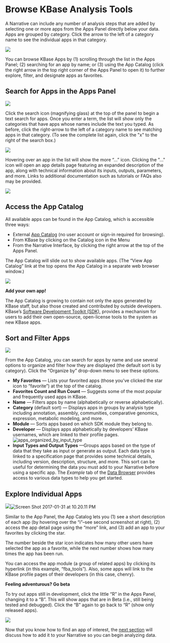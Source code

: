 # Browse KBase Analysis Tools

A Narrative can include any number of analysis steps that are added by selecting one or more apps from the Apps Panel directly below your data. Apps are grouped by category. Click the arrow to the left of a category name to see the individual apps in that category.

![](../../.gitbook/assets/app-panel-open.png)

You can browse KBase Apps by (1) scrolling through the list in the Apps Panel; (2) searching for an app by name; or (3) using the App Catalog (click the right arrow in the top right corner of the Apps Panel to open it) to further explore, filter, and designate apps as favorites.

## **Search for Apps in the Apps Panel**

![](../../.gitbook/assets/screen-shot-2017-11-28-at-3.03.38-pm.png)

Click the search icon (magnifying glass) at the top of the panel to begin a text search for apps. Once you enter a term, the list will show only the categories that have apps whose names include the text you typed. As before, click the right-arrow to the left of a category name to see matching apps in that category. (To see the complete list again, click the "x" to the right of the search box.)

![](../../.gitbook/assets/screen-shot-2017-11-28-at-3.05.09-pm.png)

Hovering over an app in the list will show the more “…” icon. Clicking the "..." icon will open an app details page featuring an expanded description of the app, along with technical information about its inputs, outputs, parameters, and more. Links to additional documentation such as tutorials or FAQs also may be provided.

![](../../.gitbook/assets/apppanelsearch.gif)

## **Access the App Catalog**

All available apps can be found in the App Catalog, which is accessible three ways:

* External [App Catalog](https://kbase.us/applist/) (no user account or sign-in required for browsing).
* From KBase by clicking on the Catalog icon in the Menu <img src="../../.gitbook/assets/catalog_dashboardmenu (1).png" alt="" data-size="line">&#x20;
* From the Narrative Interface, by clicking the right arrow at the top of the Apps Panel.

The App Catalog will slide out to show available apps. (The “View App Catalog” link at the top opens the App Catalog in a separate web browser window.)

![](../../.gitbook/assets/screen-shot-2017-01-31-at-10.08.43-pm.png)

**Add your own app!**

The App Catalog is growing to contain not only the apps generated by KBase staff, but also those created and contributed by outside developers. KBase’s [Software Development Toolkit (SDK)](https://kbase.github.io/kb\_sdk\_docs/), provides a mechanism for users to add their own open-source, open-license tools to the system as new KBase apps.

## **Sort and Filter Apps**

[![](../../.gitbook/assets/screen-shot-2017-01-31-at-10.11.24-pm.png)](https://kbase.us/wp-content/uploads/2014/12/Screen-Shot-2017-01-31-at-10.11.24-PM.png)

From the App Catalog, you can search for apps by name and use several options to organize and filter how they are displayed (the default sort is by category). Click the “Organize by” drop-down menu to see these options.

* **My Favorites** — Lists your favorited apps (those you’ve clicked the star icon to “favorite”) at the top of the catalog.
* **Favorites Count and Run Count** — Suggests some of the most popular and frequently used apps in KBase.
* **Name** — Filters apps by name (alphabetically or reverse alphabetically).
* **Category** (default sort) — Displays apps in groups by analysis type including annotation, assembly, communities, comparative genomics, expression, metabolic modeling, and more.
* **Module** — Sorts apps based on which SDK module they belong to.
* **Developer** — Displays apps alphabetically by developers’ KBase usernames, which are linked to their profile pages.\
  ![apps\_organized\_by\_input\_type](../../.gitbook/assets/apps\_organized\_by\_input\_type-300x230.png)
* **Input Types and Output Types** —Groups apps based on the type of data that they take as input or generate as output. Each data type is linked to a specification page that provides some technical details, including version, description, structure, and more. This sort can be useful for determining the data you must add to your Narrative before using a specific app. The _Example_ tab of the [Data Browser](add-data.md) provides access to various data types to help you get started.

## **Explore Individual Apps**

![](../../.gitbook/assets/screen-shot-2017-01-31-at-10.20.03-pm.png)![Screen Shot 2017-01-31 at 10.20.11 PM](../../.gitbook/assets/screen-shot-2017-01-31-at-10.20.11-pm.png)

Similar to the App Panel, the App Catalog lets you (1) see a short description of each app (by hovering over the “i”–see second screenshot at right), (2) access the app detail page using the “more” link, and (3) add an app to your favorites by clicking the star.

The number beside the star icon indicates how many other users have selected the app as a favorite, while the next number shows how many times the app has been run.

You can access the app module (a group of related apps) by clicking its hyperlink (in this example, “fba\_tools”). Also, some apps will link to the KBase profile pages of their developers (in this case, chenry).

**Feeling adventurous? Go beta**

To try out apps still in development, click the little “R” in the Apps Panel, changing it to a “B”. This will show apps that are in Beta (i.e., still being tested and debugged). Click the “B” again to go back to “R” (show only released apps).

![](<../../.gitbook/assets/betaapps\_menu (3).png>)

Now that you know how to find an app of interest, the [next section](analyze-data.md) will discuss how to add it to your Narrative so you can begin analyzing data.
